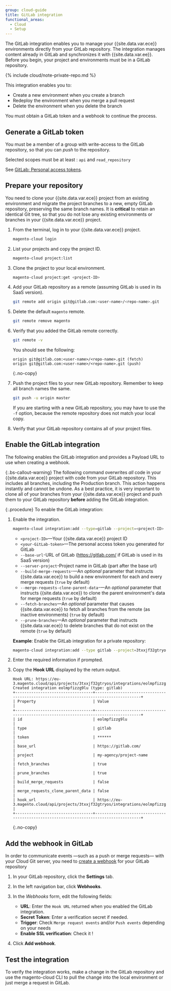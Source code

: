 ```yaml
---
group: cloud-guide
title: GitLab integration
functional_areas:
  - Cloud
  - Setup
---
```


The GitLab integration enables you to manage your {{site.data.var.ece}} environments directly from your GitLab repository. The integration manages content already in GitLab and synchronizes it with {{site.data.var.ee}}. Before you begin, your project and environments must be in a GitLab repository.

{% include cloud/note-private-repo.md %}

This integration enables you to:

-  Create a new environment when you create a branch
-  Redeploy the environment when you merge a pull request
-  Delete the environment when you delete the branch

You must obtain a GitLab token and a webhook to continue the process.

## Generate a GitLab token

You must be a member of a group with write-access to the GitLab repository, so that you can _push_ to the repository.

Selected scopes must be at least : `api` and `read_repository`

See [GitLab: Personal access tokens](https://docs.gitlab.com/ee/user/profile/personal_access_tokens.html).

## Prepare your repository

You need to clone your {{site.data.var.ece}} project from an existing environment and migrate the project branches to a new, empty GitLab repository, preserving the same branch names. It is **critical** to retain an identical Git tree, so that you do not lose any existing environments or branches in your {{site.data.var.ece}} project.

1. From the terminal, log in to your {{site.data.var.ece}} project.

   ```bash
   magento-cloud login
   ```

1. List your projects and copy the project ID.

   ```bash
   magento-cloud project:list
   ```

1. Clone the project to your local environment.

   ```bash
   magento-cloud project:get <project-ID>
   ```

1. Add your GitLab repository as a remote (assuming GitLab is used in its SaaS version).

   ```bash
   git remote add origin git@gitlab.com:<user-name>/<repo-name>.git
   ```

1. Delete the default `magento` remote.

   ```bash
   git remote remove magento
   ```

1. Verify that you added the GitLab remote correctly.

   ```bash
   git remote -v
   ```

   You should see the following:

   ```terminal
   origin git@gitlab.com:<user-name>/<repo-name>.git (fetch)
   origin git@gitlab.com:<user-name>/<repo-name>.git (push)
   ```
   {:.no-copy}

1. Push the project files to your new GitLab repository. Remember to keep all branch names the same.

   ```bash
   git push -u origin master
   ```

   If you are starting with a new GitLab repository, you may have to use the `-f` option, because the remote repository does not match your local copy.

1. Verify that your GitLab repository contains all of your project files.

## Enable the GitLab integration

The following enables the GitLab integration and provides a Payload URL to use when creating a webhook.

{:.bs-callout-warning}
The following command overwrites _all_ code in your {{site.data.var.ece}} project with code from your GitLab repository. This includes all branches, including the Production branch. This action happens instantly and cannot be undone. As a best practice, it is very important to clone all of your branches from your {{site.data.var.ece}} project and push them to your GitLab repository **before** adding the GitLab integration.

{:.procedure}
To enable the GitLab integration:

1. Enable the integration.

   ```bash
   magento-cloud integration:add --type=gitlab --project=<project-ID> --token=<your-GitLab-token> [--base-url=<GitLab-url> --server-project=<GitLab-project> --build-merge-requests={true|false} --merge-requests-clone-parent-data={true|false} --fetch-branches={true|false} --prune-branches={true|false}]
   ```

   -  `<project-ID>`—Your {{site.data.var.ece}} project ID
   -  `<your-GitLab-token>`—The personal access token you generated for GitLab
   -  `--base-url`-URL of GitLab (https://gitlab.com/ if GitLab is used in its SaaS version)
   -  `--server-project`-Project name in GitLab (part after the base url)
   -  `--build-merge-requests`-—An _optional_ parameter that instructs {{site.data.var.ece}} to build a new environment for each and every merge requests (`true` by default)
   -  `--merge-requests-clone-parent-data`-—An _optional_ parameter that instructs {{site.data.var.ece}} to clone the parent environment's data for merge requests (`true` by default)
   -  `--fetch-branches`—An _optional_ parameter that causes {{site.data.var.ece}} to fetch all branches from the remote (as inactive environments) (`true` by default)
   -  `--prune-branches`—An _optional_ parameter that instructs {{site.data.var.ece}} to delete branches that do not exist on the remote (`true` by default)
      

   **Example**: Enable the GitLab integration for a private repository:

   ```bash
   magento-cloud integration:add --type gitlab --project=3txxjf32gtryos --token=qVUfeEn4ouze7A7JH --base-url=https://gitlab.com/ --server-project=my-agency/project-name --build-merge-requests=false --merge-requests-clone-parent-data=false --fetch-branches=true --prune-branches=true
   ```

1. Enter the required information if prompted.

1. Copy the **Hook URL** displayed by the return output.

   ```terminal
   Hook URL: https://eu-3.magento.cloud/api/projects/3txxjf32gtryos/integrations/eolmpfizzg9lu/hook
   Created integration eolmpfizzg9lu (type: gitlab)
   +----------------------------------+---------------------------------------------------------------------------------------+
   | Property                         | Value                                                                                 |
   +----------------------------------+---------------------------------------------------------------------------------------+
   | id                               | eolmpfizzg9lu                                                                         |
   | type                             | gitlab                                                                                |
   | token                            | ******                                                                                |
   | base_url                         | https://gitlab.com/                                                                   |
   | project                          | my-agency/project-name                                                            |
   | fetch_branches                   | true                                                                                  |
   | prune_branches                   | true                                                                                 |
   | build_merge_requests             | false                                                                                  |
   | merge_requests_clone_parent_data | false                                                                                  |
   | hook_url                         | https://eu-3.magento.cloud/api/projects/3txxjf32gtryos/integrations/eolmpfizzg9lu/hook |
   +----------------------------------+---------------------------------------------------------------------------------------+
   ```
   {:.no-copy}

## Add the webhook in GitLab

In order to communicate events —such as a push or merge requests— with your Cloud Git server, you need to [create a webhook](https://docs.gitlab.com/ee/user/project/integrations/webhooks.html#overview) for your GitLab repository

1. In your GitLab repository, click the **Settings** tab.

1. In the left navigation bar, click **Webhooks**.

1. In the _Webhooks_ form, edit the following fields:

   -  **URL**: Enter the `Hook URL` returned when you enabled the GitLab integration.
   -  **Secret Token**: Enter a verification secret if needed.
   -  **Trigger**: Check `Merge request events` and/or `Push events` depending on your needs
   -  **Enable SSL verification**: Check it !

1. Click **Add webhook**.

## Test the integration

To verify the integration works, make a change in the GitLab repository and use the magento-cloud CLI to pull the change into the local environment or just merge a request in GitLab.

